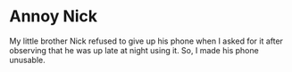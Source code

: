 # Annoy Nick
My little brother Nick refused to give up his phone when I asked for it after observing that he was up late at night using it. So, I made his phone unusable.
